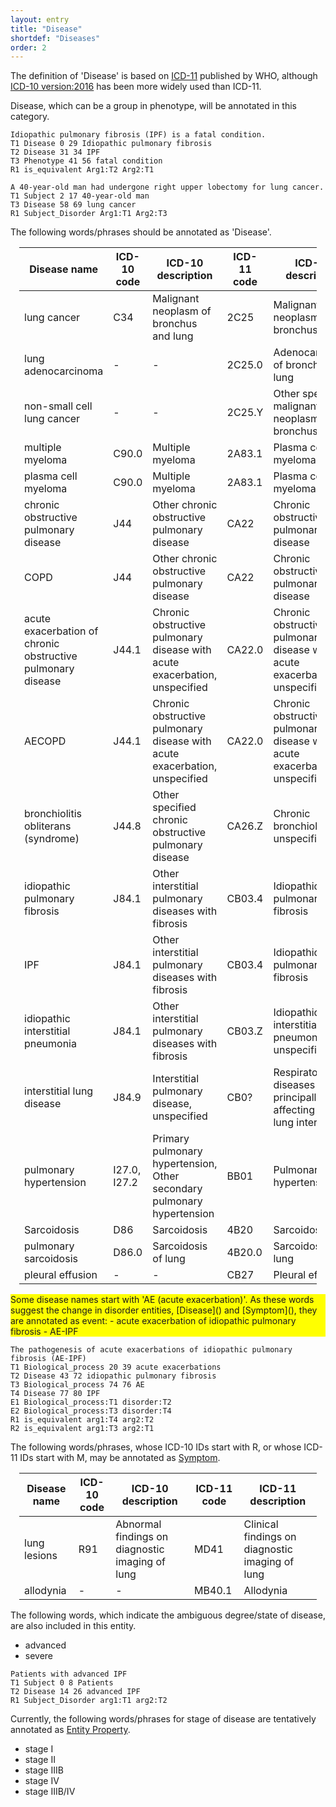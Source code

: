 ```yaml
---
layout: entry
title: "Disease"
shortdef: "Diseases"
order: 2
---
```


The definition of 'Disease' is based on <a href="https://icd.who.int/browse11/l-m/en">ICD-11</a> published by WHO,
although <a href="http://apps.who.int/classifications/icd10/browse/2016/en">ICD-10 version:2016</a> has been more widely used than ICD-11.

Disease, which can be a group in phenotype, will be annotated in this category. 

~~~ ann
Idiopathic pulmonary fibrosis (IPF) is a fatal condition. 
T1 Disease 0 29 Idiopathic pulmonary fibrosis
T2 Disease 31 34 IPF
T3 Phenotype 41 56 fatal condition
R1 is_equivalent Arg1:T2 Arg2:T1
~~~
~~~ ann
A 40-year-old man had undergone right upper lobectomy for lung cancer.
T1 Subject 2 17 40-year-old man
T3 Disease 58 69 lung cancer
R1 Subject_Disorder Arg1:T1 Arg2:T3
~~~

The following words/phrases should be annotated as 'Disease'.

<div style="margin:1em" markdown="1">

| Disease name | ICD-10 code | ICD-10 description | ICD-11 code | ICD-11 description |
|--------------------------------------|-------------|------------------------------------------|-------------|------------------------------------------|
| lung cancer | C34 | Malignant neoplasm of bronchus and lung | 2C25 | Malignant neoplasms of bronchus or lung |
| lung adenocarcinoma | - | - | 2C25.0 | Adenocarcinoma of bronchus or lung |
| non-small cell lung cancer | - | - | 2C25.Y | Other specified malignant neoplasms of bronchus or lung |
| multiple myeloma | C90.0 | Multiple myeloma | 2A83.1 | Plasma cell myeloma |
| plasma cell myeloma | C90.0 | Multiple myeloma | 2A83.1 | Plasma cell myeloma |
| chronic obstructive pulmonary disease | J44 | Other chronic obstructive pulmonary disease | CA22 | Chronic obstructive pulmonary disease |
| COPD | J44 | Other chronic obstructive pulmonary disease | CA22 | Chronic obstructive pulmonary disease |
| acute exacerbation of chronic obstructive pulmonary disease | J44.1 | Chronic obstructive pulmonary disease with acute exacerbation, unspecified | CA22.0 | Chronic obstructive pulmonary disease with acute exacerbation, unspecified  |
| AECOPD | J44.1 | Chronic obstructive pulmonary disease with acute exacerbation, unspecified | CA22.0 | Chronic obstructive pulmonary disease with acute exacerbation, unspecified  |
| bronchiolitis obliterans (syndrome) | J44.8 | Other specified chronic obstructive pulmonary disease  | CA26.Z | Chronic bronchiolitis, unspecified |
| idiopathic pulmonary fibrosis | J84.1 | Other interstitial pulmonary diseases with fibrosis | CB03.4 | Idiopathic pulmonary fibrosis |
| IPF | J84.1 | Other interstitial pulmonary diseases with fibrosis | CB03.4 | Idiopathic pulmonary fibrosis |
| idiopathic interstitial pneumonia | J84.1 | Other interstitial pulmonary diseases with fibrosis | CB03.Z | Idiopathic interstitial pneumonitis, unspecified |
| interstitial lung disease | J84.9 | Interstitial pulmonary disease, unspecified | CB0? | Respiratory diseases principally affecting the lung interstitium |
| pulmonary hypertension | I27.0, I27.2 | Primary pulmonary hypertension, Other secondary pulmonary hypertension | BB01 | Pulmonary hypertension |
| Sarcoidosis | D86 | Sarcoidosis | 4B20 | Sarcoidosis |
| pulmonary sarcoidosis | D86.0 | Sarcoidosis of lung | 4B20.0 | Sarcoidosis of lung |
| pleural effusion | - | - | CB27 | Pleural effusion |


</div>

<div style="background-color: yellow" markdown="1">
Some disease names start with 'AE (acute exacerbation)'. As these words suggest the change in disorder entities, [Disease]() and [Symptom](), they are annotated as event:
- acute exacerbation of idiopathic pulmonary fibrosis
- AE-IPF

</div>

~~~ ann
The pathogenesis of acute exacerbations of idiopathic pulmonary fibrosis (AE-IPF)
T1 Biological_process 20 39 acute exacerbations
T2 Disease 43 72 idiopathic pulmonary fibrosis
T3 Biological_process 74 76 AE
T4 Disease 77 80 IPF
E1 Biological_process:T1 disorder:T2
E2 Biological_process:T3 disorder:T4
R1 is_equivalent arg1:T4 arg2:T2
R2 is_equivalent arg1:T3 arg2:T1
~~~


The following words/phrases, whose ICD-10 IDs start with R, or whose ICD-11 IDs start with M, may be annotated as [Symptom](). 
<div style="margin:1em" markdown="1">

| Disease name | ICD-10 code | ICD-10 description | ICD-11 code | ICD-11 description |
|--------------------------------------|-------------|------------------------------------------|-------------|------------------------------------------|
| lung lesions | R91 | Abnormal findings on diagnostic imaging of lung | MD41 | Clinical findings on diagnostic imaging of lung |
| allodynia | - | - | MB40.1 | Allodynia |

</div>

The following words, which indicate the ambiguous degree/state of disease, are also included in this entity.
- advanced
- severe

~~~ ann
Patients with advanced IPF
T1 Subject 0 8 Patients
T2 Disease 14 26 advanced IPF
R1 Subject_Disorder arg1:T1 arg2:T2
~~~

Currently, the following words/phrases for stage of disease are tentatively annotated as [Entity Property]().
- stage I
- stage II
- stage IIIB
- stage IV
- stage IIIB/IV

<!-- details -->
